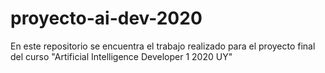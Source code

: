 # proyecto-ai-dev-2020
En este repositorio se encuentra el trabajo realizado para el proyecto final del curso "Artificial Intelligence Developer 1 2020 UY"
